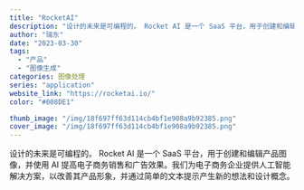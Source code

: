 ```yaml
---
title: "RocketAI"
description: "设计的未来是可编程的。 Rocket AI 是一个 SaaS 平台，用于创建和编辑产品图像，并使用 AI 提高电子商务销"
author: "瑞东"
date: "2023-03-30"
tags:
  - "产品"
  - "图像生成"
categories: 图像处理
series: "application"
website_link: "https://rocketai.io/"
color: "#008DE1"

thumb_image: "/img/18f697ff63d114cb4bf1e908a9b92385.png"
cover_image: "/img/18f697ff63d114cb4bf1e908a9b92385.png"
---
```


设计的未来是可编程的。 Rocket AI 是一个 SaaS 平台，用于创建和编辑产品图像，并使用 AI 提高电子商务销售和广告效果。我们为电子商务企业提供人工智能解决方案，以改善其产品形象，并通过简单的文本提示产生新的想法和设计概念。